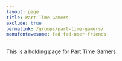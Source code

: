 ```yaml
---
layout: page
title: Part Time Gamers
exclude: true
permalink: /groups/part-time-gamers/
menufontawesome: fad fad-user-friends
---
```


This is a holding page for Part Time Gamers
